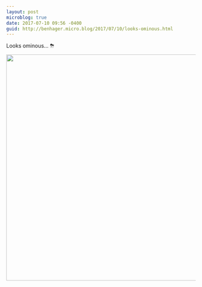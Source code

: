 ```yaml
---
layout: post
microblog: true
date: 2017-07-10 09:56 -0400
guid: http://benhager.micro.blog/2017/07/10/looks-ominous.html
---
```

Looks ominous... ⛈

<img src="http://hager.blog/uploads/2017/03270bb8db.jpg" width="600" height="600" style="height: auto" />
